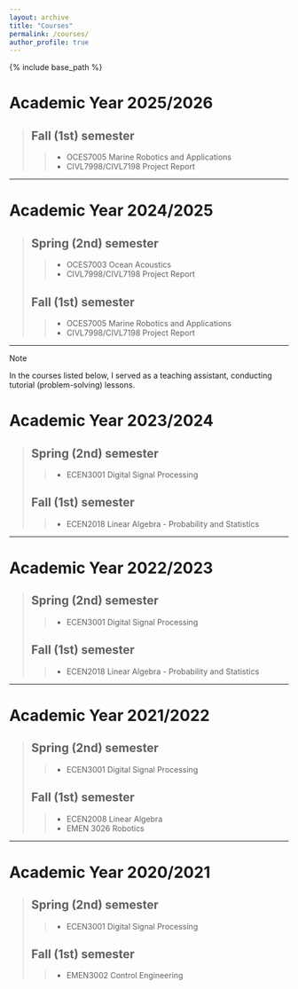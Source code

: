 ```yaml
---
layout: archive
title: "Courses"
permalink: /courses/
author_profile: true
---
```


{% include base_path %}

# Academic Year 2025/2026

> ## Fall (1st) semester
>
>> - OCES7005 Marine Robotics and Applications
>> - CIVL7998/CIVL7198 Project Report

---

# Academic Year 2024/2025

> ## Spring (2nd) semester
>
>> - OCES7003 Ocean Acoustics
>> - CIVL7998/CIVL7198 Project Report
>
> ## Fall (1st) semester
>
>> - OCES7005 Marine Robotics and Applications
>> - CIVL7998/CIVL7198 Project Report

---

> [!NOTE]
> In the courses listed below, I served as a teaching assistant, conducting tutorial (problem-solving) lessons.

# Academic Year 2023/2024

> ## Spring (2nd) semester
>
>> - ECEN3001 Digital Signal Processing
>
> ## Fall (1st) semester
>
>> - ECEN2018 Linear Algebra - Probability and Statistics 

---

# Academic Year 2022/2023

> ## Spring (2nd) semester
>
>> - ECEN3001 Digital Signal Processing
>
> ## Fall (1st) semester
>
>> - ECEN2018 Linear Algebra - Probability and Statistics 

---

# Academic Year 2021/2022

> ## Spring (2nd) semester
>
>> - ECEN3001 Digital Signal Processing
>
> ## Fall (1st) semester
>
>> - ECEN2008 Linear Algebra
>> - EMEN 3026 Robotics 

---

# Academic Year 2020/2021

> ## Spring (2nd) semester
>
>> - ECEN3001 Digital Signal Processing
>
> ## Fall (1st) semester
>
>> - EMEN3002 Control Engineering
